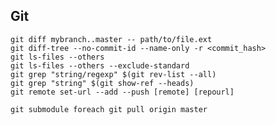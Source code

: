 ## Git

    git diff mybranch..master -- path/to/file.ext
    git diff-tree --no-commit-id --name-only -r <commit_hash>
    git ls-files --others
    git ls-files --others --exclude-standard
    git grep "string/regexp" $(git rev-list --all)
    git grep "string" $(git show-ref --heads)
    git remote set-url --add --push [remote] [repourl]

    git submodule foreach git pull origin master
